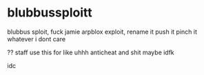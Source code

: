 # blubbussploitt
blubbus sploit, fuck jamie
arpblox exploit, rename it push it pinch it whatever i dont care

?? staff use this for like uhhh
anticheat and shit maybe
idfk

idc
